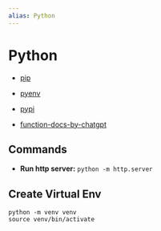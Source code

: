 ```yaml
---
alias: Python
---
```

# Python

- [pip](pip.md)
- [pyenv](./pyenv/pyenv.md)
- [pypi](./pypi.md)

- [function-docs-by-chatgpt](function-docs-by-chatgpt.md)

## Commands

-  **Run http server:** `python -m http.server`


## Create Virtual Env

```shell
python -m venv venv
source venv/bin/activate
```